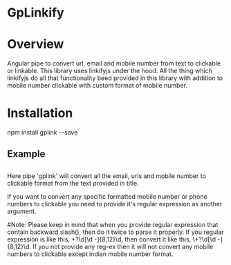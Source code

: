 # GpLinkify

# Overview
 
Angular pipe to convert url, email and mobile number from text to clickable or linkable.
This library uses linkifyjs under the hood. All the thing which linkifyjs do all that functionality beed provided in this library with addition to mobile number clickable with custom format of mobile number.

# Installation
npm install gplink --save

## Example

<h2 [innerHtml] = "title | gplink:reg"> </h2>

Here pipe 'gplink' will convert all the email, urls and mobile number to clickable format from the text provided in title.

If you want to convert any specific formatted mobile number or phone numbers to clickable you need to provide it's regular expression as another argument.

#Note:
Please keep in mind that when you provide regular expression that contain backward slash(\), then do it twice to parse it properly.
If you regular expression is like this, \+?\d[\d -]{8,12}\d, then convert it like this, 
\\+?\\d[\\d -]{8,12}\\d.
If you not provide any reg-ex then it will not convert any mobile numbers to clickable except indian mobile number format.


